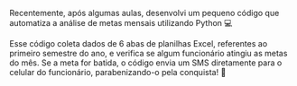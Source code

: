 Recentemente, após algumas aulas, desenvolvi um pequeno código que automatiza a análise de metas mensais utilizando Python 💻

Esse código coleta dados de 6 abas de planilhas Excel, referentes ao primeiro semestre do ano, e verifica se algum funcionário atingiu as metas do mês. Se a meta for batida, o código envia um SMS diretamente para o celular do funcionário, parabenizando-o pela conquista! 📲
